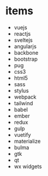 # items
 - vuejs
 - reactjs
 - sveltejs
 - angularjs
 - backbone
 - bootstrap
 - pug
 - css3
 - html5
 - sass
 - stylus
 - webpack
 - tailwind
 - babel
 - ember
 - redux
 - gulp
 - vuetify
 - materialize
 - bulma
 - gtk
 - qt
 - wx widgets